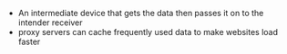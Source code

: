 - An intermediate device that gets the data then passes it on to the intender receiver
- proxy servers can cache frequently used data to make websites load faster